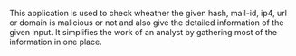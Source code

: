 This application is used to check wheather the given hash, mail-id, ip4, url or domain is malicious or not and also give the detailed information of the given input.
It simplifies the work of an analyst by gathering most of the information in one place.
